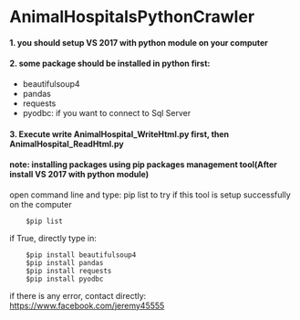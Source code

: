 # AnimalHospitalsPythonCrawler

#### 1. you should setup VS 2017 with python module on your computer
#### 2. some package should be installed in python first:
* beautifulsoup4
* pandas
* requests
* pyodbc: if you want to connect to Sql Server
#### 3. Execute write AnimalHospital\_WriteHtml.py first, then AnimalHospital\_ReadHtml.py


#### note: installing packages using pip packages management tool(After install VS 2017 with python module)
open command line and type: pip list to try if this tool is setup successfully on the computer

        $pip list
if True, directly type in:

        $pip install beautifulsoup4
        $pip install pandas
        $pip install requests
        $pip install pyodbc

if there is any error, contact directly: https://www.facebook.com/jeremy45555


